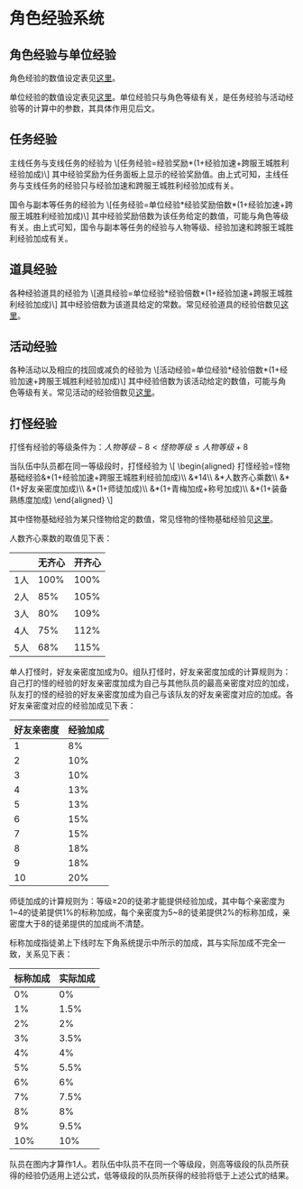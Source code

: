 # 角色经验系统

## 角色经验与单位经验

角色经验的数值设定表见[这里](角色经验表.md)。

单位经验的数值设定表见[这里](单位经验表.md)。单位经验只与角色等级有关，是任务经验与活动经验等的计算中的参数，其具体作用见后文。

## 任务经验

主线任务与支线任务的经验为
\\[任务经验=经验奖励\*(1+经验加速+跨服王城胜利经验加成)\\]
其中经验奖励为任务面板上显示的经验奖励值。由上式可知，主线任务与支线任务的经验只与经验加速和跨服王城胜利经验加成有关。

国令与副本等任务的经验为
\\[任务经验=单位经验\*经验奖励倍数\*(1+经验加速+跨服王城胜利经验加成)\\]
其中经验奖励倍数为该任务给定的数值，可能与角色等级有关。由上式可知，国令与副本等任务的经验与人物等级、经验加速和跨服王城胜利经验加成有关。

## 道具经验

各种经验道具的经验为
\\[道具经验=单位经验\*经验倍数\*(1+经验加速+跨服王城胜利经验加成)\\]
其中经验倍数为该道具给定的常数。常见经验道具的经验倍数见[这里](常见道具经验倍数表.md)。

## 活动经验

各种活动以及相应的找回或减负的经验为
\\[活动经验=单位经验\*经验倍数\*(1+经验加速+跨服王城胜利经验加成)\\]
其中经验倍数为该活动给定的数值，可能与角色等级有关。常见活动的经验倍数见[这里](常见活动经验倍数表.md)。

## 打怪经验

打怪有经验的等级条件为：$人物等级−8<怪物等级≤人物等级+8$

当队伍中队员都在同一等级段时，打怪经验为
\\[
\begin{aligned}
打怪经验=怪物基础经验&\*(1+经验加速+跨服王城胜利经验加成)\\\\
&\*14\\\\
&\*人数齐心乘数\\\\
&\*(1+好友亲密度加成)\\\\
&\*(1+师徒加成)\\\\
&\*(1+青梅加成+称号加成)\\\\
&\*(1+装备熟练度加成)
\end{aligned}
\\]

其中怪物基础经验为某只怪物给定的数值，常见怪物的怪物基础经验见[这里](常见怪物基础经验表.md)。

人数齐心乘数的取值见下表：

||无齐心|开齐心|
|----|----|----|
|1人|100%|100%|
|2人|85%|105%|
|3人|80%|109%|
|4人|75%|112%|
|5人|68%|115%|

单人打怪时，好友亲密度加成为0。组队打怪时，好友亲密度加成的计算规则为：自己打的怪的经验的好友亲密度加成为自己与其他队员的最高亲密度对应的加成，队友打的怪的经验的好友亲密度加成为自己与该队友的好友亲密度对应的加成。各好友亲密度对应的经验加成见下表：

|好友亲密度|经验加成|
|----|----|
|1|8%|
|2|10%|
|3|10%|
|4|13%|
|5|13%|
|6|15%|
|7|15%|
|8|18%|
|9|18%|
|10|20%|

师徒加成的计算规则为：等级≥20的徒弟才能提供经验加成，其中每个亲密度为1\~4的徒弟提供1%的标称加成，每个亲密度为5\~8的徒弟提供2%的标称加成，亲密度大于8的徒弟提供的加成尚不清楚。

标称加成指徒弟上下线时左下角系统提示中所示的加成，其与实际加成不完全一致，关系见下表：

|标称加成|实际加成|
|----|----|
|0%|0%|
|1%|1.5%|
|2%|2%|
|3%|3.5%|
|4%|4%|
|5%|5.5%|
|6%|6%|
|7%|7.5%|
|8%|8%|
|9%|9.5%|
|10%|10%|

队员在图内才算作1人。若队伍中队员不在同一个等级段，则高等级段的队员所获得的经验仍适用上述公式，低等级段的队员所获得的经验将低于上述公式的结果。
